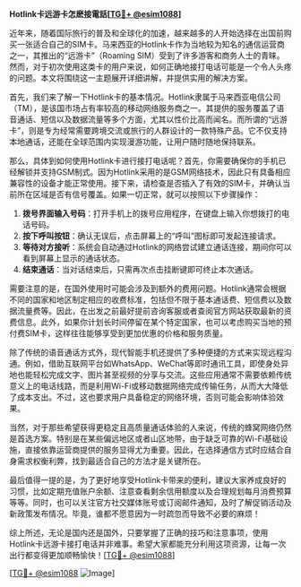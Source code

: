 **Hotlink卡远游卡怎麽接電話[[TG💪+ @esim1088](https://t.me/s/esim1088)]**

近年来，随着国际旅行的普及和全球化的加速，越来越多的人开始选择在出国前购买一张适合自己的SIM卡。马来西亚的Hotlink卡作为当地较为知名的通信运营商之一，其推出的“远游卡”（Roaming SIM）受到了许多游客和商务人士的青睐。然而，对于初次使用这类卡的用户来说，如何正确地接打电话可能是一个令人头疼的问题。本文将围绕这一主题展开详细讲解，并提供实用的解决方案。

首先，我们来了解一下Hotlink卡的基本情况。Hotlink隶属于马来西亚电信公司（TM），是该国市场占有率较高的移动网络服务商之一。其提供的服务覆盖了语音通话、短信以及数据流量等多个方面，尤其以性价比高而闻名。而所谓的“远游卡”，则是专为经常需要跨境交流或旅行的人群设计的一款特殊产品。它不仅支持本地通话，还能在全球范围内实现漫游功能，让用户随时随地保持联系。

那么，具体到如何使用Hotlink卡进行接打电话呢？首先，你需要确保你的手机已经解锁并支持GSM制式。因为Hotlink采用的是GSM网络技术，因此只有具备相应兼容性的设备才能正常使用。接下来，请检查是否插入了有效的SIM卡，并确认当前所在区域是否有信号覆盖。如果一切正常，就可以按照以下步骤操作：

1. **拨号界面输入号码**：打开手机上的拨号应用程序，在键盘上输入你想拨打的电话号码。
2. **按下呼叫按钮**：确认无误后，点击屏幕上的“呼叫”图标即可发起连接请求。
3. **等待对方接听**：系统会自动通过Hotlink的网络尝试建立通话连接，期间你可以看到屏幕上显示的通话状态。
4. **结束通话**：当对话结束后，只需再次点击挂断键即可终止本次通话。

需要注意的是，在国外使用时可能会涉及到额外的费用问题。Hotlink通常会根据不同的国家和地区制定相应的收费标准，包括但不限于基本通话费、短信费以及数据流量费等。因此，在出发之前最好提前咨询客服或者查阅官方网站获取最新的资费信息。此外，如果你计划长时间停留在某个特定国家，也可以考虑购买当地的预付费SIM卡，这样往往能够享受到更加优惠的价格和服务质量。

除了传统的语音通话方式外，现代智能手机还提供了多种便捷的方式来实现远程沟通。例如，借助互联网平台如WhatsApp、WeChat等即时通讯工具，即使身处异地也能轻松完成文字、图片甚至视频的分享与交流。这些应用通常不需要依赖传统意义上的电话线路，而是利用Wi-Fi或移动数据网络完成传输任务，从而大大降低了成本支出。不过，这也要求用户具备稳定的网络环境，否则可能会影响体验效果。

当然，对于那些希望获得更稳定且高质量通话体验的人来说，传统的蜂窝网络仍然是首选方案。特别是在某些偏远地区或者山区地带，由于缺乏可靠的Wi-Fi基础设施，直接依靠运营商提供的服务显得尤为重要。因此，在选择通信方式时应结合自身需求权衡利弊，找到最适合自己的方法才是关键所在。

最后值得一提的是，为了更好地享受Hotlink卡带来的便利，建议大家养成良好的习惯，比如定期充值账户余额、注意查看剩余信用额度以及合理规划每月消费预算等等。同时，也可以关注官方社交媒体账号或订阅邮件通知，及时了解促销活动及新政策发布情况。毕竟，谁都不愿意因为一时疏忽而导致不必要的麻烦！

综上所述，无论是国内还是国外，只要掌握了正确的技巧和注意事项，使用Hotlink卡远游卡接打电话并非难事。希望大家都能充分利用这项资源，让每一次出行都变得更加顺畅愉快！[[TG💪+ @esim1088](https://t.me/s/esim1088)]

[[TG💪+ @esim1088](https://t.me/s/esim1088) ![Image](https://i.postimg.cc/4NQfJmqS/Snipaste-2025-05-13-00-14-12.png)]